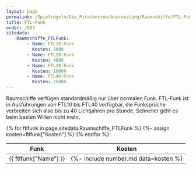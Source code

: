 ```yaml
---
layout: page
permalink: /Spielregeln/Die_Piratencrew/Ausruestung/Raumschiffe/FTL-Funk
title: FTL-Funk
order: /003
sitedata:
    Raumschiffe_FTLFunk:
        - Name: FTL10-Funk
          Kosten: 2000
        - Name: FTL20-Funk
          Kosten: 4000
        - Name: FTL30-Funk
          Kosten: 10000
        - Name: FTL40-Funk
          Kosten: 25000
---
```


Raumschiffe verfügen standardmäßig nur über normalen Funk. FTL-Funk ist in Ausführungen von FTL10 bis FTL40 verfügbar, die Funksprüche verbreiten sich also bis zu 40 Lichtjahren pro Stunde. Schneller geht es beim besten Willen nicht mehr.

<table>
<thead>
<tr><th>Funk</th><th class="text-end">Kosten</th></tr>
</thead>
<tbody>
{% for ftlfunk in page.sitedata.Raumschiffe_FTLFunk %}
    {%- assign kosten=ftlfunk["Kosten"] %}
    <tr><td>{{ ftlfunk["Name"] }}</td><td class="text-end">{%- include number.md data=kosten %}</td></tr>
{% endfor %}
</tbody>
</table>
